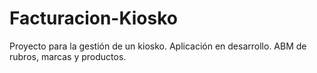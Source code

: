 # Facturacion-Kiosko
Proyecto para la gestión de un kiosko.
Aplicación en desarrollo.
ABM de rubros, marcas y productos.
